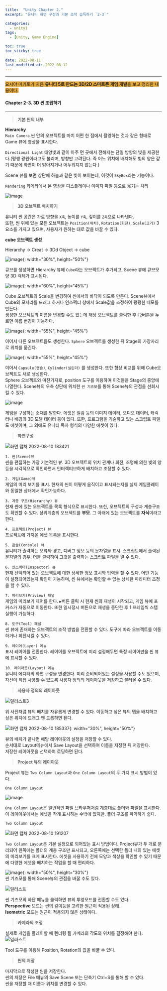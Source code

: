 ```yaml
---
title:  "Unity Chapter 2."
excerpt: "유니티 화면 구성과 기본 조작 습득하기 `2-3`"

categories:
  - unity1
tags:
  - [Unity, Game Engine]

toc: true
toc_sticky: true
 
date: 2022-08-11
last_modified_at: 2022-08-12
---
```

--- 
<span style="background-color:#E2A63B">요시야 마키토가 지은 **유니티 5로 만드는 3D/2D 스마트폰 게임 개발**을 보고 정리한 내용이다.</span>  
 
  
#### Chapter 2-3. 3D 씬 조립하기    
---
 
> **기본 씬의 내부**

**Hierarchy**  
`Main Camera` 씬 안의 오브젝트를 마치 어떤 한 점에서 촬영하는 것과 같은 형태로 Game 뷰에 영상을 표시한다.  
 
`Directional Light` 태양빛과 같이 아주 먼 곳에서 전해지는 단일 방향의 빛을 제공한다.(평행 광원이라고도 불리며, 방향만 고려된다. 즉 어느 위치에 배치해도 빛의 양은 같기 때문에 화면이 더 밝아지거나 어두워지지 않는다.)  
 
Scene 뷰를 보면 상단에 하늘과 같은 빛이 보이는데, 이것이 `SkyBox`라는 기능이다.
 
`Rendering` 카메라에서 본 영상을 디스플레이나 이미지 파일 등으로 옮기는 처리  
 
![image](https://user-images.githubusercontent.com/106606698/184113997-5fcc8926-358e-4091-be01-5928b200bfa4.png)  
 

> **3D 오브젝트 배치하기** 
 
유니티 씬 공간은 가로 방향을 `X축`, 높이를 `Y축`, 깊이를 `Z축`으로 나타낸다.  
또한, 씬 위에 있는 모든 오브젝트는 `Position(위치)`, `Rotation(회전)`, `Scale(크기)` 3요소를 가지고 있으며, 사용자가 원하는 대로 값을 바꿀 수 있다.  

**cube 오브젝트 생성**  
 
Hierarchy → Creat → 3Dd Object → cube  

![image](https://user-images.githubusercontent.com/106606698/184115072-ee666c1a-f95a-4876-96d6-754c81aec685.png){: width="30%", height="50%"}  
 
큐브를 생성하면 Hierarchy 뷰에 `Cube`라는 오브젝트가 추가되고, Scene 뷰에 큐브모양 3D 객체가 표시된다.  

![image](https://user-images.githubusercontent.com/106606698/184115446-a81e7cac-4e75-48ba-b3f2-337ad9b7631d.png){: width="60%", height="45%"}  
 
Cube 오브젝트의 Scale을 변경하여 씬에서의 바닥이 되도록 만든다. 
Scene뷰에서 Cube의 모서리를 드래그 하거나 인스펙터 창에서 Scale값을 조정하여 평평한 네모를 만든다.  
생성한 오브젝트의 이름을 변경할 수도 있는데 해당 오브젝트를 클릭한 후 `F2`버튼을 누르면 이름 변경이 가능하다.  

![image](https://user-images.githubusercontent.com/106606698/184116118-98062540-1b92-4df5-9288-d08b20715391.png){: width="55%", height="45%"}  
 
이어서 다른 오브젝트들도 생성한다. `Sphere` 오브젝트를 생성한 뒤 Stage의 가장자리로 위치를 옮긴다.  

![image](https://user-images.githubusercontent.com/106606698/184116513-19009d79-966d-410c-a830-5c6edcb70575.png){: width="55%", height="45%"}  
 
이어서 `Capsule(캡슐)`, `Cylinder(실린더)` 를 생성한다. 또한 형상 비교를 위해 Cube오브젝트도 새로 생성한다.  
Sphere 오브젝트와 마찬가지로, position 도구를 이용하여 이것들을 Stage의 중앙에 나열한다. Scene뷰의 우측 상단에 위치한 `씬 기즈모`를 통해 Scene뷰의 관점을 선회시킬 수 있다.  

![image](https://user-images.githubusercontent.com/106606698/184117422-1a6b6f21-0ba5-4d28-9d19-5f413d738f45.png)  
 
게임을 구성하는 소재를 말한다. 에셋은 질감 등의 이미지 데이터, 오디오 데이터, 캐릭터나 배경의 3D 모델 데이터 등이 있다. 
또한, 프로그램을 기술하고 있는 스크립트 파일도 에셋이며, 그 외에도 유니티 독자 형식의 다양한 에셋이 있다.
 
 
 
> **화면구성**  

![화면 캡처 2022-08-10 183421](https://user-images.githubusercontent.com/106606698/183869007-4ad3860b-e6fe-4095-a06f-54af45aab952.png) 
 
`1. 씬(Scene)뷰`  
씬을 편집하는 가장 기본적인 뷰. 3D 오브젝트의 위치 관계나 회전, 조명에 의한 빛의 양 등을 시각적으로 확인하면서 인터랙티브하게 배치하고 조정할 수 있다.  
 
`2. 게임(Game)뷰`  
게임의 미리 보기를 표시. 현재의 씬이 어떻게 움직이고 표시되는지를 실제 게임플레이와 동일한 상태에서 확인가능하다. 
 
`3. 계층 구조(Hierarchy) 뷰`  
현재 씬에 있는 오브젝트를 목록 형식으로 표시한다. 또한, 오브젝트의 구성과 계층구조도 확인할 수 있다. 상위계층의 오브젝트를 **부모**. 그 아래에 있는 오브젝트를 **자식**이라고 한다.
 
`4. 프로젝트(Project) 뷰`  
프로젝트에 가져온 에셋 목록을 표시한다. 

`5. 콘솔(Console) 뷰`  
유니티가 출력하는 오류와 경고, 디버그 정보 등의 문자열을 표시. 스크립트에서 출력된 문자열의 경우. 더블 클릭하여 그것을 출력하는 스크립트 파일을 열 수 있다.  
 
`6. 인스펙터(Inspector) 뷰`  
현재 선택되어 있는 오브젝트에 대한 상세한 정보 표시와 입력을 할 수 있다. 어떤 기능이 설정되어있는지 확인이 가능하며, 씬 뷰에서는 확인할 수 없는 상세한 파라미터 조정을 할 수 있다.  
 
`7. 미리보기(Priview) 패널`  
게임의 미리보기 제어를 한다. `▶`버튼 클릭 시 현재 씬의 재생이 시작되고, 게임 뷰에 포커스가 자동으로 이동한다. 또한 일시정시 버튼으로 재생을 중단한 후 1 프레임씩 스텝 실행이 가능하다.  
 
`8. 도구(Tool) 패널`  
씬 뷰에 존재하는 오브젝트의 조작 방법을 전환할 수 있다. 도구에 따라 오브젝트를 이동하거나 회전시킬 수 있다.  
 
`9. 레이어(Layer) 메뉴`  
표시 레이어를 전환한다. 레이어를 오브젝트에 미리 설정해두면 특정 레이어만을 씬 뷰에 표시할 수 있다.  

`10. 레이아웃(Layout) 메뉴`  
유니티 에디터의 화면 구성을 변경한다. 미리 준비되어있는 설정을 사용할 수도 있으며, 자신이 직접 사용할 수 있도록 사용자 정의의 레이아웃을 저장하고 불러올 수 있다.  
 
 
 
> **사용자 정의의 레이아웃**

![일러스트3](https://user-images.githubusercontent.com/106606698/183882368-68cad16d-2739-41ad-bafa-76d14f3e0f1a.png)  
 
위 사진처럼 뷰의 배치를 자유롭게 변경할 수 있다. 이동하고 싶은 뷰의 탭을 배치하고 싶은 위치에 드래그 앤 드롭하면 된다.  

![화면 캡처 2022-08-10 185337](https://user-images.githubusercontent.com/106606698/183874931-b54eec80-766e-45f8-9991-5fb95746fa78.png){: width="30%", height="50%"}  

뷰의 배치가 끝나면 해당 레이아웃의 설정을 저장할 수 있다.  
순서대로 Layout메뉴에서 Save Layout을 선택하여 이름을 지정한 뒤 저장한다.  
저장한 레이아웃을 선택하여 로딩하면 된다.  



> **Project 뷰의 레이아웃**  

Project 뷰는 `Two Column Layout`과 `One Column Layout`의 두 가지 표시 방법이 있다.  

`One Column Layout`  

![image](https://user-images.githubusercontent.com/106606698/183876033-f1441cc3-9f7f-4e27-9b84-64db1213d286.png)  
 
`One Column Layout`은 일반적인 파일 브라우저처럼 계층대로 폴더와 파일을 표시한다. 이 레이아웃에서는 에셋을 작게 표시하는 수밖에 없지만. 폴더 구조를 파악하기 쉽다.  
 

`Two Column Layout`  

![화면 캡처 2022-08-10 191207](https://user-images.githubusercontent.com/106606698/183877533-443a5af3-1162-4991-ad7a-2ae683131fdb.png)  
 
`Two Column Layout`은 기본 설정으로 되어있는 표시 방법이다. Project뷰가 두 개로 분리되어 왼쪽에는 폴더의 계층 구조만 표시되고, 오른쪽에는 선택한 폴더 내의 있는 에셋의 미리보기를 크게 표시한다. 에셋을 사용하기 전에 모양과 색상을 확인할 수 있기 때문에 다양한 에셋을 배치하는 작업을 할 때 편리하다.  
 
![image](https://user-images.githubusercontent.com/106606698/184474659-0f961de6-375e-4aad-990e-bd8d9504900a.png){: width="50%", height="30%"}  
씬 기즈모를 통해 Scene뷰의 관점을 바꿀 수도 있다.  
 
![일러스트](https://user-images.githubusercontent.com/106606698/184474706-74d97e1e-6c7e-4da2-b90d-399c433d5b20.png)  
 
씬 기즈모의 하단 메뉴를 클릭하면 뷰의 투영모드를 전환할 수도 있다.  
**Perspective** 모드는 씬의 깊이등을 고려한 원근이 적용된 상태.  
**Isometric** 모드는 원근이 적용되지 않은 상태이다.  
 
 
 
> **카메라의 조정**  

실제로 게임을 플레이할 때 렌더링 될 카메라의 각도와 위치를 결정해야 한다.  
![일러스트](https://user-images.githubusercontent.com/106606698/184475032-c974baf0-5ad2-4bb1-9d96-47bad567c46a.png)  
 
Tool 도구를 이용해 Position, Rotation의 값을 바꿀 수 있다.  
 
 
 
> **씬의 저장**
  
마지막으로 작성한 씬을 저장한다.  
씬의 저장은 File 메뉴의 Save Scene 또는 단축기 Ctrl+S를 통해 할 수 있다.  
씬을 저장할 때 이름과 위치를 변경할 수 있다.